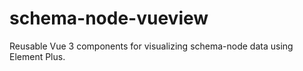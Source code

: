 # schema-node-vueview
Reusable Vue 3 components for visualizing schema-node data using Element Plus.
